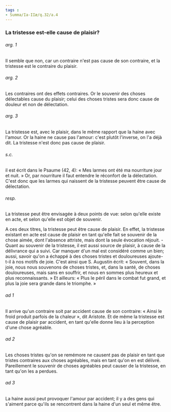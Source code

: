 ```yaml
---
tags : 
- Summa/Ia-IIæ/q.32/a.4
---
```


### La tristesse est-elle cause de plaisir?

###### arg. 1
Il semble que non, car un contraire n'est pas cause de son contraire, et la tristesse est le contraire du plaisir. 

###### arg. 2
Les contraires ont des effets contraires. Or le souvenir des choses délectables cause du plaisir; celui des choses tristes sera donc cause de douleur et non de délectation. 

###### arg. 3
La tristesse est, avec le plaisir, dans le même rapport que la haine avec l'amour. Or la haine ne cause pas l'amour: c'est plutôt l'inverse, on l'a déjà dit. La tristesse n'est donc pas cause de plaisir. 

###### s.c.
il est écrit dans le Psaume (42, 4): « Mes larmes ont été ma nourriture jour et nuit. » Or, par nourriture il faut entendre le réconfort de la délectation. C'est donc que les larmes qui naissent de la tristesse peuvent être cause de délectation. 

###### resp.
La tristesse peut être envisagée à deux points de vue: selon qu'elle existe en acte, et selon qu'elle est objet de souvenir. 

A ces deux titres, la tristesse peut être cause de plaisir. En effet, la tristesse existant en acte est cause de plaisir en tant qu'elle fait se souvenir de la chose aimée, dont l'absence attriste, mais dont la seule évocation réjouit. - Quant au souvenir de la tristesse, il est aussi source de plaisir, à cause de la délivrance qui a suivi. Car manquer d'un mal est considéré comme un bien; aussi, savoir qu'on a échappé à des choses tristes et douloureuses ajoute-t-il à nos motifs de joie. C'est ainsi que S. Augustin écrit: « Souvent, dans la joie, nous nous souvenons de choses tristes, et, dans la santé, de choses douloureuses, mais sans en souffrir, et nous en sommes plus heureux et plus reconnaissants. » Et ailleurs: « Plus le péril dans le combat fut grand, et plus la joie sera grande dans le triomphe. » 

###### ad 1
Il arrive qu'un contraire soit par accident cause de son contraire: « Ainsi le froid produit parfois de la chaleur », dit Aristote. Et de même la tristesse est cause de plaisir par accident, en tant qu'elle donne lieu à la perception d'une chose agréable. 

###### ad 2
Les choses tristes qu'on se remémore ne causent pas de plaisir en tant que tristes contraires aux choses agréables, mais en tant qu'on en est délivré. Pareillement le souvenir de choses agréables peut causer de la tristesse, en tant qu'on les a perdues. 

###### ad 3
La haine aussi peut provoquer l'amour par accident; il y a des gens qui s'aiment parce qu'ils se rencontrent dans la haine d'un seul et même être. 


